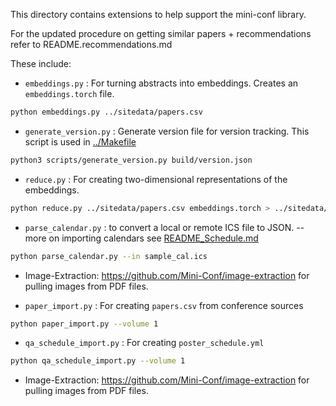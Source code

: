 This directory contains extensions to help support the mini-conf library.

For the updated procedure on getting similar papers + recommendations refer to README.recommendations.md


These include:

* `embeddings.py` : For turning abstracts into embeddings. Creates an `embeddings.torch` file. 

```bash
python embeddings.py ../sitedata/papers.csv
```

* `generate_version.py` : Generate version file for version tracking.  This script is used in [../Makefile](../Makefile)

```bash
python3 scripts/generate_version.py build/version.json
```

* `reduce.py` : For creating two-dimensional representations of the embeddings.

```bash
python reduce.py ../sitedata/papers.csv embeddings.torch > ../sitedata/papers_projection.json --projection-method umap
```

* `parse_calendar.py` : to convert a local or remote ICS file to JSON. -- more on importing calendars see [README_Schedule.md](README_Schedule.md)

```bash
python parse_calendar.py --in sample_cal.ics
```

* Image-Extraction: https://github.com/Mini-Conf/image-extraction for pulling images from PDF files. 

* `paper_import.py` : For creating `papers.csv` from conference sources

```bash
python paper_import.py --volume 1
```

* `qa_schedule_import.py` : For creating `poster_schedule.yml` 

```bash
python qa_schedule_import.py --volume 1
```

* Image-Extraction: https://github.com/Mini-Conf/image-extraction for pulling images from PDF files. 

